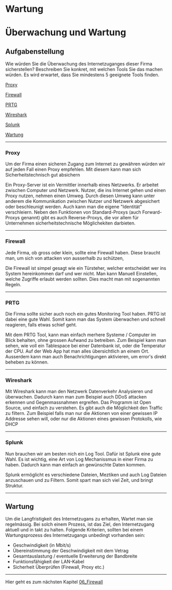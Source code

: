 # Wartung

<h1>Überwachung und Wartung</h1>

 


<h2>Aufgabenstellung</h2>

 

Wie würden Sie die Überwachung des Internetzuganges dieser Firma sicherstellen? Beschreiben Sie konkret, mit welchen Tools Sie das machen würden. Es wird erwartet, dass Sie mindestens 5 geeignete Tools finden.

 

[Proxy](#Proxy)

 

[Firewall](#Firewall)

 

[PRTG](#PRTG)

 

[Wireshark](#Wireshark)

 

[Splunk](#Splunk)

 

[Wartung](#Wartung)

 

---
<h3>Proxy</h3>

 

Um der Firma einen sicheren Zugang zum Internet zu gewähren würden wir auf jeden Fall einen Proxy empfehlen. Mit diesem kann man sich Sicherheitstechnisch gut absichern

 

Ein Proxy-Server ist ein Vermittler innerhalb eines Netzwerks. Er arbeitet zwischen Computer und Netzwerk. Nutzer, die ins Internet gehen und einen Proxy nutzen, nehmen einen Umweg. Durch diesen Umweg kann unter anderem die Kommunikation zwischen Nutzer und Netzwerk abgesichert oder beschleunigt werden. Auch kann man die eigene "Identität" verschleiern. Neben den Funktionen von Standard-Proxys (auch Forward-Proxys genannt) gibt es auch Reverse-Proxys, die vor allem für Unternehmen sicherheitstechnische Möglichekiten darbieten.

 

---
<h3>Firewall</h3>

 

Jede Firma, ob gross oder klein, sollte eine Firewall haben. Diese braucht man, um sich von attacken von ausserhalb zu schützen,

 

Die Firewall ist simpel gesagt wie ein Türsteher, welcher entscheidet wer ins System hereinkommen darf und wer nicht. Man kann Manuell Einstellen, welche Zugriffe erlaubt werden sollten. Dies macht man mit sogenannten Regeln. 

 

---

 

<h3>PRTG</h3>

 

Die Firma sollte sicher auch noch ein gutes Monitoring Tool haben. PRTG ist dabei eine gute Wahl. Somit kann man das System überwachen und schnell reagieren, falls etwas schief geht.

 

Mit dem PRTG Tool, kann man einfach merhere Systeme / Computer im Blick behalten, ohne grossen Aufwand zu betreiben. Zum Beispiel kann man sehen, wie voll ein Tablespace bei einer Datenbank ist, oder die Temperatur der CPU. Auf der Web App hat man alles übersichtlich an einem Ort. Ausserdem kann man auch Benachrichtigungen aktivieren, um error's direkt beheben zu können.

 

--- 

 

<h3>Wireshark</h3>

 

Mit Wireshark kann man den Netzwerk Datenverkehr Analysieren und überwachen. Dadurch kann man zum Beispiel auch DDoS attacken erkennen und Gegenmassnahmen ergreifen. Das Programm ist Open Source, und einfach zu verstehen. Es gibt auch die Möglichkeit den Traffic zu filtern. Zum Beispiel falls man nur die Aktionen von einer gewissen IP Addresse sehen will, oder nur die Aktionen eines gewissen Protokolls, wie DHCP

 

---

 

<h3>Splunk</h3>

 

Nun brauchen wir am besten nich ein Log Tool. Dafür ist Splunk eine gute Wahl. Es ist wichtig, eine Art von Log Mechanissmus in einer Firma zu haben. Dadurch kann man einfach an gewünschte Daten kommen.

 

Splunk ermöglicht es verschiedene Dateien, Meztiken und auch Log Dateien anzuschauen und zu Filtern. Somit spart man sich viel Zeit, und bringt Struktur.

 

---

 

<h2>Wartung</h2>

 

Um die Langfristigkeit des Internetzugans zu erhalten, Wartet man sie regelmässig. Bei solch einem Prozess, ist das Ziel, den Internetzugang aktuell und in takt zu halten. Folgende Kriterien, sollten bei einem Wartungsprozess des Internetzugangs unbedingt vorhanden sein:

 

- Geschwindigkeit (in Mbit/s)
- Übereinstimmung der Geschwindigkeit mit dem Vetrag
- Gesamtauslastung / eventuelle Erweiterung der Bandbreite
- Funktionsfähigkeit der LAN-Kabel
- Sicherheit Überprüfen (Firewall, Proxy etc.)

---
Hier geht es zum nächsten Kapitel [06_Firewall](../06_Firewall/README.md)